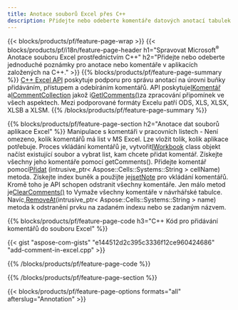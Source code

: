 ```yaml
---
title: Anotace souborů Excel přes C++
description: Přidejte nebo odeberte komentáře datových anotací tabulek Excelu a OpenOffice s knihovnou C++.
---
```

{{< blocks/products/pf/feature-page-wrap >}}
{{< blocks/products/pf/i18n/feature-page-header h1="Spravovat Microsoft<sup>&reg;</sup> Anotace souboru Excel prostřednictvím C++" h2="Přidejte nebo odeberte jednoduché poznámky pro anotace nebo komentáře v aplikacích založených na C++." >}}
{{% blocks/products/pf/feature-page-summary %}}
[C++ Excel API](/cells/cs/cpp/) poskytuje podporu pro správu anotací na úrovni buňky přidáváním, přístupem a odebíráním komentářů. API poskytuje[IKomentář](https://reference.aspose.com/cells/cpp/class/aspose.cells.i_comment) a[ICommentCollection](https://reference.aspose.com/cells/cpp/class/aspose.cells.i_comment_collection) jakož i[GetIComments()](https://reference.aspose.com/cells/cpp/class/aspose.cells.i_worksheet#ae7cce5f85b7b25a1e5c58df1b613ca5a)za zpracování připomínek ve všech aspektech. Mezi podporované formáty Excelu patří ODS, XLS, XLSX, XLSB a XLSM.
{{% /blocks/products/pf/feature-page-summary %}}

{{% blocks/products/pf/feature-page-section h2="Anotace dat souborů aplikace Excel" %}}
 Manipulace s komentáři v pracovních listech - Není omezeno, kolik komentářů má list v MS Excel. Lze vložit tolik, kolik aplikace potřebuje. Proces vkládání komentářů je, vytvořit[IWorkbook](https://reference.aspose.com/cells/cpp/class/aspose.cells.i_workbook) class objekt načíst existující soubor a vybrat list, kam chcete přidat komentář. Získejte všechny jeho komentáře pomocí getComments(). Přidejte komentář pomocí[Přidat](https://reference.aspose.com/cells/cpp/class/aspose.cells.i_comment_collection#a3f014415e292fa15c6220e9727dad384) (intrusive_ptr< Aspose::Cells::Systems::String > cellName) metoda. Získejte index buněk a použijte jej[setNote](https://reference.aspose.com/cells/cpp/class/aspose.cells.i_comment#a791b9d4e9bf3975709a7f93b5db09580) pro vkládání komentářů. Kromě toho je API schopen odstranit všechny komentáře. Jen málo metod je[ClearComments()](https://reference.aspose.com/cells/cpp/class/aspose.cells.i_worksheet#ad4e0ea291ae60fc1b5d815e520edc6c3) to Vymaže všechny komentáře v návrhářské tabulce. Navíc,[RemoveAt](https://reference.aspose.com/cells/cpp/class/aspose.cells.i_worksheet_collection#addabcc7d7d76874694018fb3ba37b72c)(intrusive_ptr< Aspose::Cells::Systems::String > name) metoda k odstranění prvku na zadaném indexu nebo se zadaným názvem.

{{% blocks/products/pf/feature-page-code h3="C++ Kód pro přidávání komentářů do souboru Excel" %}}

{{< gist "aspose-com-gists" "e144512d2c395c3336f12ce960424686" "add-comment-in-excel.cpp" >}}

{{% /blocks/products/pf/feature-page-code %}}

{{% /blocks/products/pf/feature-page-section %}}

{{< blocks/products/pf/feature-page-options formats="all" afterslug="Annotation" >}}
